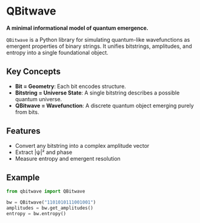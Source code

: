 # QBitwave

**A minimal informational model of quantum emergence.**

`QBitwave` is a Python library for simulating quantum-like wavefunctions as emergent properties of binary strings. It unifies bitstrings, amplitudes, and entropy into a single foundational object.

## Key Concepts

- **Bit = Geometry**: Each bit encodes structure.
- **Bitstring = Universe State**: A single bitstring describes a possible quantum universe.
- **QBitwave = Wavefunction**: A discrete quantum object emerging purely from bits.

## Features

- Convert any bitstring into a complex amplitude vector
- Extract |ψ|² and phase 
- Measure entropy and emergent resolution


## Example

```python
from qbitwave import QBitwave

bw = QBitwave("1101010111001001")
amplitudes = bw.get_amplitudes()
entropy = bw.entropy()
